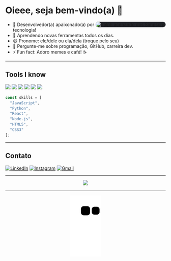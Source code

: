 
# Oieee, seja bem-vindo(a) 👋

<p align="left">
  <img src="https://media.giphy.com/media/l0MYt5jPR6QX5pnqM/giphy.gif" width="220" alt="Ralph acenando dos Simpsons" align="right" style="background:#22242a; border-radius:12px;"/>
</p>

- 🔭 Desenvolvedor(a) apaixonado(a) por tecnologia!
- 🌱 Aprendendo novas ferramentas todos os dias.
- 😄 Pronome: ele/dele ou ela/dela (troque pelo seu)
- 💬 Pergunte-me sobre programação, GitHub, carreira dev.
- ⚡ Fun fact: Adoro memes e café! ☕

---

## Tools I know

<p align="left">
  <img src="https://img.shields.io/badge/-JavaScript-333?style=flat&logo=javascript" />
  <img src="https://img.shields.io/badge/-Python-333?style=flat&logo=python" />
  <img src="https://img.shields.io/badge/-React-333?style=flat&logo=react" />
  <img src="https://img.shields.io/badge/-Node.js-333?style=flat&logo=node.js" />
  <img src="https://img.shields.io/badge/-HTML5-333?style=flat&logo=html5" />
  <img src="https://img.shields.io/badge/-CSS3-333?style=flat&logo=css3" />
  <!-- Adicione outras badges conforme desejar -->
</p>

```js
const skills = [
  "JavaScript",
  "Python",
  "React",
  "Node.js",
  "HTML5",
  "CSS3"
];
```

---

## Contato

[![LinkedIn](https://img.shields.io/badge/-LinkedIn-181717?style=flat&logo=linkedin)](https://linkedin.com/in/seulinkedin)
[![Instagram](https://img.shields.io/badge/-Instagram-181717?style=flat&logo=instagram)](https://instagram.com/seuusuario)
[![Gmail](https://img.shields.io/badge/-Gmail-181717?style=flat&logo=gmail)](mailto:seuemail@email.com)

---

<p align="center">
  <img src="https://github-readme-stats.vercel.app/api?username=Kayquews&show_icons=true&theme=radical" width="400"/>
</p>

---


<div align="center">
  <img src="https://raw.githubusercontent.com/Kayquews/Kayquews/output/github-contribution-grid-snake.svg" alt="snake game" />
</div>
